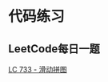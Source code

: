 # 代码练习

## LeetCode每日一题
[LC 733 - 滑动拼图](https://github.com/shengyufan/code_practice/blob/main/LC%20Daily%20Question/LC733.md)
